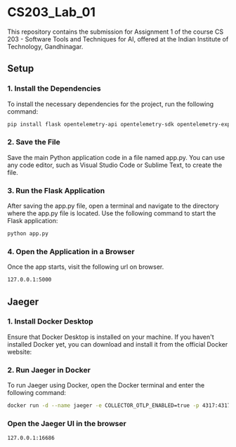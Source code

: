 # CS203_Lab_01

This repository contains the submission for Assignment 1 of the course CS 203 - Software Tools and Techniques for AI, offered at the Indian Institute of Technology, Gandhinagar.

## Setup

### 1. Install the Dependencies

To install the necessary dependencies for the project, run the following command:

```bash
pip install flask opentelemetry-api opentelemetry-sdk opentelemetry-exporter-jaeger opentelemetry-instrumentation-flask
```
### 2. Save the File
Save the main Python application code in a file named app.py. You can use any code editor, such as Visual Studio Code or Sublime Text, to create the file.

### 3. Run the Flask Application
After saving the app.py file, open a terminal and navigate to the directory where the app.py file is located. Use the following command to start the Flask application:

```bash
python app.py
```

### 4. Open the Application in a Browser
Once the app starts, visit the following url on browser.
```bash
127.0.0.1:5000
```

## Jaeger
### 1. Install Docker Desktop
Ensure that Docker Desktop is installed on your machine. If you haven't installed Docker yet, you can download and install it from the official Docker website:

### 2. Run Jaeger in Docker
To run Jaeger using Docker, open the Docker terminal and enter the following command:

```bash
docker run -d --name jaeger -e COLLECTOR_OTLP_ENABLED=true -p 4317:4317 -p 16686:16686 jaegertracing/all-in-one:1.46

```
### Open the Jaeger UI in the browser
```bash
127.0.0.1:16686
```
